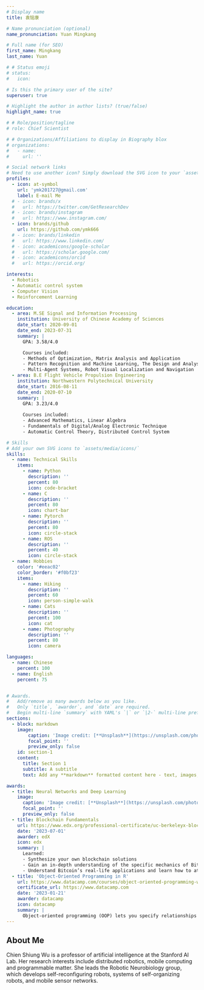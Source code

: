 ```yaml
---
# Display name
title: 袁铭康

# Name pronunciation (optional)
name_pronunciation: Yuan Mingkang

# Full name (for SEO)
first_name: Mingkang
last_name: Yuan

# # Status emoji
# status:
#   icon: 

# Is this the primary user of the site?
superuser: true

# Highlight the author in author lists? (true/false)
highlight_name: true

# # Role/position/tagline
# role: Chief Scientist

# # Organizations/Affiliations to display in Biography blox
# organizations:
#   - name: 
#     url: ''

# Social network links
# Need to use another icon? Simply download the SVG icon to your `assets/media/icons/` folder.
profiles:
  - icon: at-symbol
    url: 'ymk201727@gmail.com'
    label: E-mail Me
  # - icon: brands/x
  #   url: https://twitter.com/GetResearchDev
  # - icon: brands/instagram
  #   url: https://www.instagram.com/
  - icon: brands/github
    url: https://github.com/ymk666
  # - icon: brands/linkedin
  #   url: https://www.linkedin.com/
  # - icon: academicons/google-scholar
  #   url: https://scholar.google.com/
  # - icon: academicons/orcid
  #   url: https://orcid.org/

interests:
  - Robotics
  - Automatic control system
  - Computer Vision
  - Reinforcement Learning

education:
  - area: M.SE Signal and Information Processing
    institution: University of Chinese Academy of Sciences
    date_start: 2020-09-01
    date_end: 2023-07-31
    summary: |
      GPA: 3.58/4.0

      Courses included:
      - Methods of Optimization, Matrix Analysis and Application
      - Pattern Recognition and Machine Learning, The Design and Analysis of Computer Algorithm
      - Multi-Agent Systems, Robot Visual Localization and Navigation
  - area: B.E Flight Vehicle Propulsion Engineering
    institution: Northwestern Polytechnical University
    date_start: 2016-08-11
    date_end: 2020-07-10
    summary: |
      GPA: 3.23/4.0
      
      Courses included:
      - Advanced Mathematics, Linear Algebra
      - Fundamentals of Digital/Analog Electronic Technique
      - Automatic Control Theory, Distributed Control System

# Skills
# Add your own SVG icons to `assets/media/icons/`
skills:
  - name: Technical Skills
    items:
      - name: Python
        description: ''
        percent: 80
        icon: code-bracket
      - name: C
        description: ''
        percent: 80
        icon: chart-bar
      - name: Pytorch
        description: ''
        percent: 80
        icon: circle-stack
      - name: ROS
        description: ''
        percent: 40
        icon: circle-stack
  - name: Hobbies
    color: '#eeac02'
    color_border: '#f0bf23'
    items:
      - name: Hiking
        description: ''
        percent: 60
        icon: person-simple-walk
      - name: Cats
        description: ''
        percent: 100
        icon: cat
      - name: Photography
        description: ''
        percent: 80
        icon: camera

languages:
  - name: Chinese
    percent: 100
  - name: English
    percent: 75


# Awards.
#   Add/remove as many awards below as you like.
#   Only `title`, `awarder`, and `date` are required.
#   Begin multi-line `summary` with YAML's `|` or `|2-` multi-line prefix and indent 2 spaces below.
sections:
  - block: markdown
    image:
        caption: 'Image credit: [**Unsplash**](https://unsplash.com/photos/pLCdAaMFLTE)'
        focal_point: ''
        preview_only: false
    id: section-1
    content:
      title: Section 1
      subtitle: A subtitle
      text: Add any **markdown** formatted content here - text, images, videos, galleries - and even HTML code!

awards:
  - title: Neural Networks and Deep Learning
    image:
      caption: 'Image credit: [**Unsplash**](https://unsplash.com/photos/pLCdAaMFLTE)'
      focal_point: ''
      preview_only: false
  - title: Blockchain Fundamentals
    url: https://www.edx.org/professional-certificate/uc-berkeleyx-blockchain-fundamentals
    date: '2023-07-01'
    awarder: edX
    icon: edx
    summary: |
      Learned:
      - Synthesize your own blockchain solutions
      - Gain an in-depth understanding of the specific mechanics of Bitcoin
      - Understand Bitcoin’s real-life applications and learn how to attack and destroy Bitcoin, Ethereum, smart contracts and Dapps, and alternatives to Bitcoin’s Proof-of-Work consensus algorithm
  - title: 'Object-Oriented Programming in R'
    url: https://www.datacamp.com/courses/object-oriented-programming-with-s3-and-r6-in-r
    certificate_url: https://www.datacamp.com
    date: '2023-01-21'
    awarder: datacamp
    icon: datacamp
    summary: |
      Object-oriented programming (OOP) lets you specify relationships between functions and the objects that they can act on, helping you manage complexity in your code. This is an intermediate level course, providing an introduction to OOP, using the S3 and R6 systems. S3 is a great day-to-day R programming tool that simplifies some of the functions that you write. R6 is especially useful for industry-specific analyses, working with web APIs, and building GUIs.
---
```


## About Me

Chien Shiung Wu is a professor of artificial intelligence at the Stanford AI Lab. Her research interests include distributed robotics, mobile computing and programmable matter. She leads the Robotic Neurobiology group, which develops self-reconfiguring robots, systems of self-organizing robots, and mobile sensor networks.
